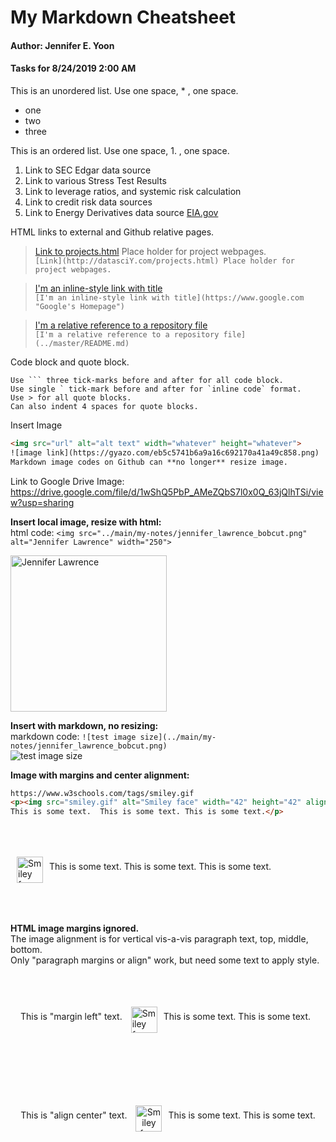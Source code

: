 #  My Markdown Cheatsheet  

#### Author: Jennifer E. Yoon  

#### Tasks for 8/24/2019 2:00 AM    

This is an unordered list. Use one space, * , one space.
 * one
 * two
 * three

This is an ordered list.  Use one space, 1. , one space.
 1. Link to SEC Edgar data source
 1. Link to various Stress Test Results  
 1. Link to leverage ratios, and systemic risk calculation 
 1. Link to credit risk data sources 
 1. Link to Energy Derivatives data source [EIA.gov](https://www.eia.gov/)  

HTML links to external and Github relative pages. 
> [Link to projects.html](http://datasciY.com/projects.html) Place holder for project webpages.  
  ```[Link](http://datasciY.com/projects.html) Place holder for project webpages.```
  
> [I'm an inline-style link with title](https://www.google.com "Google's Homepage")  
  ```[I'm an inline-style link with title](https://www.google.com "Google's Homepage")```
  
> [I'm a relative reference to a repository file](../master/README.md)  
  ```[I'm a relative reference to a repository file](../master/README.md)```

Code block and quote block.  

    Use ``` three tick-marks before and after for all code block.  
    Use single ` tick-mark before and after for `inline code` format.
    Use > for all quote blocks.
    Can also indent 4 spaces for quote blocks.

Insert Image  
 
 ```html
 <img src="url" alt="alt text" width="whatever" height="whatever">
 ![image link](https://gyazo.com/eb5c5741b6a9a16c692170a41a49c858.png)
 Markdown image codes on Github can **no longer** resize image.
 ```
 
Link to Google Drive 
Image: https://drive.google.com/file/d/1wShQ5PbP_AMeZQbS7l0x0Q_63jQlhTSi/view?usp=sharing  
 
**Insert local image, resize with html:**  
html code: `<img src="../main/my-notes/jennifer_lawrence_bobcut.png" alt="Jennifer Lawrence" width="250">`  

<img src="../main/my-notes/jennifer_lawrence_bobcut.png" alt="Jennifer Lawrence" width="250">


**Insert with markdown, no resizing:**  
markdown code: `![test image size](../main/my-notes/jennifer_lawrence_bobcut.png)`  
![test image size](../main/my-notes/jennifer_lawrence_bobcut.png)
 
 **Image with margins and center alignment:**  

```html
https://www.w3schools.com/tags/smiley.gif
<p><img src="smiley.gif" alt="Smiley face" width="42" height="42" align="middle" style="margin:50px 10px">
This is some text.  This is some text. This is some text.</p>
```

<p><img src="https://www.w3schools.com/tags/smiley.gif" alt="Smiley face" width="42" height="42" align="middle" style="margin:50px 10px" />This is some text. This is some text. This is some text.</p>

**HTML image margins ignored.**   
The image alignment is for vertical vis-a-vis paragraph text, top, middle, bottom.    
Only "paragraph margins or align" work, but need some text to apply style.  

<p style="margin: 16px">This is "margin left" text. <img src="https://www.w3schools.com/tags/smiley.gif" alt="Smiley face" width="42" height="42" align="middle" style="margin:50px 10px" />This is some text. This is some text.</p>

<p align="center">This is "align center" text. <img src="https://www.w3schools.com/tags/smiley.gif" alt="Smiley face" width="42" height="42" align="middle" style="margin:50px 10px" />This is some text. This is some text.</p>
